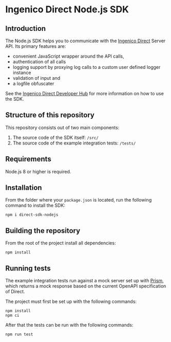 # Ingenico Direct Node.js SDK

## Introduction

The Node.js SDK helps you to communicate with the [Ingenico Direct](https://support.direct.ingenico.com/) Server API. Its primary features are:

* convenient JavaScript wrapper around the API calls,
* authentication of all calls
* logging support by proxying log calls to a custom user defined logger instance
* validation of input and
* a logfile obfuscater

See the [Ingenico Direct Developer Hub](https://support.direct.ingenico.com/documentation/sdk/server/java/) for more information on how to use the SDK.

## Structure of this repository

This repository consists out of two main components:

1. The source code of the SDK itself: `/src/`
2. The source code of the example integration tests: `/tests/`

## Requirements

Node.js 8 or higher is required.

## Installation

From the folder where your `package.json` is located, run the following command to install the SDK:

    npm i direct-sdk-nodejs

## Building the repository

From the root of the project install all dependencies: 

    npm install

## Running tests 

The example integration tests run against a mock server set up with [Prism](https://stoplight.io/open-source/prism), which returns a mock response based
on the current OpenAPI specification of Direct.

The project must first be set up with the following commands:

    npm install
    npm ci

After that the tests can be run with the following commands:

    npm run test